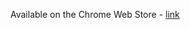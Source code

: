 Available on the Chrome Web Store - [link](https://chrome.google.com/webstore/detail/sunny-side-positive-affir/kpiilbememonmdlelnkmipfdloikeonb)
